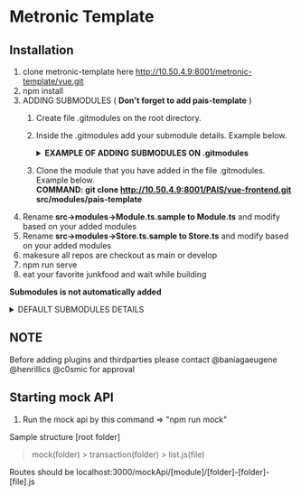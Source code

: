 # Metronic Template

## Installation

1. clone metronic-template here http://10.50.4.9:8001/metronic-template/vue.git
2. npm install
3. ADDING SUBMODULES ( **Don't forget to add pais-template** )
    1. Create file .gitmodules on the root directory.
    2. Inside the .gitmodules add your submodule details. Example below.
        <details>
            <summary markdown="span"> <b>EXAMPLE OF ADDING SUBMODULES ON .gitmodules</b> </summary>
            <b>[submodule "src/modules/pais-template"]</b><br>
    	    <b>path = src/modules/pais-template</b><br>
    	    <b>url = http://10.50.4.9:8001/PAIS/vue-frontend.git</b><br><br>
    
            <b>[submodule "src/modules/cmis"]</b><br>
            <b>path = src/modules/cmis</b><br>
            <b>url = http://10.50.4.9:8001/PAHRMISV2/frontend/cmis.git</b><br>
            <b>branch = main</b><br><br>
            <b>[submodule "src/modules/orderpub"]</b><br>
            <b>path = src/modules/orderpub</b><br>
            <b>url = http://10.50.4.9:8001/PAHRMISV2/frontend/opis.git</b><br>
            <b>branch = develop</b>
    	
        </details>
    
    3. Clone the module that you have added in the file .gitmodules. Example below.<br>
        **COMMAND: git clone http://10.50.4.9:8001/PAIS/vue-frontend.git src/modules/pais-template<br>**
4. Rename **src->modules->Module.ts.sample to Module.ts** and modify based on your added modules
5. Rename **src->modules->Store.ts.sample to Store.ts** and modify based on your added modules
6. makesure all repos are checkout as main or develop
7. npm run serve
8. eat your favorite junkfood and wait while building

**Submodules is not automatically added**
<details>
  <summary markdown="span"> DEFAULT SUBMODULES DETAILS </summary>
    <details>
        <summary markdown="span"> PAIS-TEMPLATE </summary>
        [submodule "src/modules/pais-template"]<br>
    	path = src/modules/pais-template<br>
    	url = http://10.50.4.9:8001/PAIS/vue-frontend.git<br>
    	branch = main 
	</details>
	
    <details>
        <summary markdown="span"> CMIS </summary>
        [submodule "src/modules/cmis"]<br>
    	path = src/modules/cmis<br>
    	url = http://10.50.4.9:8001/PAHRMISV2/frontend/cmis.git<br>
    	branch = develop 
	</details>
	
    <details>
        <summary markdown="span"> PAPIS </summary>
        [submodule "src/modules/papis"]<br>
    	path = src/modules/papis<br>
    	url = http://10.50.4.9:8001/PAHRMISV2/frontend/papis.git<br>
    	branch = develop 
	</details>
	
    <details>
        <summary markdown="span"> Retirment IS </summary>
        [submodule "src/modules/ris"]<br>
    	path = src/modules/ris<br>
    	url = http://10.50.4.9:8001/PAHRMISV2/frontend/retirement-is.git<br>
    	branch = main 
	</details>
	
    <details>
        <summary markdown="span"> ORDER PUB </summary>
        [submodule "src/modules/opis"]<br>
    	path = src/modules/opis<br>
    	url = http://10.50.4.9:8001/PAHRMISV2/frontend/opis.git<br>
    	branch = develop 
	</details>
	
    <details>
        <summary markdown="span"> MPF </summary>
        [submodule "src/modules/mpf"]<br>
    	path = src/modules/mpf<br>
    	url = http://10.50.4.9:8001/PAHRMISV2/frontend/mpf.git<br>
    	branch = develop 
	</details>
	
    <details>
        <summary markdown="span"> DIRS </summary>
        [submodule "src/modules/diras"]<br>
    	path = src/modules/diras<br>
    	url = http://10.50.4.9:8001/PAHRMISV2/frontend/dental.git<br>
    	branch = main 
	</details>
	
</details>

## NOTE
Before adding plugins and thirdparties
please contact @baniagaeugene @henrillics @c0smic for approval

## Starting mock API ##
1. Run the mock api by this command => "npm run mock"

Sample structure
[root folder]
> mock(folder)
    > transaction(folder)
        > list.js(file)

Routes should be 
localhost:3000/mockApi/[module]/[folder]-[folder]-[file].js
